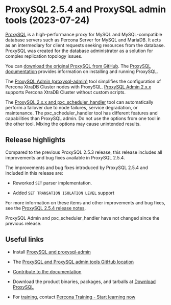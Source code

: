 # ProxySQL 2.5.4 and ProxySQL admin tools (2023-07-24)

[ProxySQL](https://proxysql.com/) is a high-performance proxy for MySQL and MySQL-compatible database servers such as Percona Server for MySQL and MariaDB. It acts as an intermediary for client requests seeking resources from the database. ProxySQL was created for the database administrator as a solution for complex replication topology issues. 

You can [download the original ProxySQL from GitHub](https://github.com/sysown/proxysql/releases). The [ProxySQL documentation](https://proxysql.com/documentation/) provides information on installing and running ProxySQL. 

The [ProxySQL Admin (proxysql-admin)](proxysql-admin-tool-v2-config.md) tool simplifies the configuration of Percona XtraDB Cluster nodes with ProxySQL. [ProxySQL Admin 2.x.x](proxysql-admin-tool-functions.md) supports Percona XtraDB Cluster without custom scripts.

The [ProxySQL 2.x.x and pxc_scheduler_handler](psh-overview.md) tool can automatically perform a failover due to node failures, service degradation, or maintenance. The pxc_scheduler_handler tool has different features and capabilities than ProxySQL admin. Do not use the options from one tool in the other tool. Mixing the options may cause unintended results.

## Release highlights

Compared to the previous ProxySQL 2.5.3 release, this release includes all improvements and bug fixes available in ProxySQL 2.5.4.

The improvements and bug fixes introduced by ProxySQL 2.5.4 and included in this release are:

* Reworked `SET` parser implementation.

* Added `SET TRANSATION ISOLATION LEVEL` support

For more information on these items and other improvements and bug fixes, see the [ProxySQL 2.5.4 release notes](https://github.com/sysown/proxysql/releases/tag/v2.5.4).

ProxySQL Admin and pxc_scheduler_handler have not changed since the previous release.

## Useful links

* Install [ProxySQL and proxysql-admin](https://docs.percona.com/proxysql/install-v2.html) 

* The [ProxySQL and ProxySQL admin tools GitHub location](https://github.com/percona/proxysql-admin-tool)

* [Contribute to the documentation](https://github.com/percona/proxysql-admin-tool-doc/blob/main/contributing.md)

* Download the product binaries, packages, and tarballs at [Download ProxySQL](https://www.percona.com/download-proxysql)

* For [training](https://www.percona.com/training), contact [Percona Training - Start learning now](https://learn.percona.com/contact-me)
